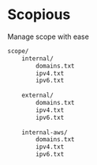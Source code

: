 # Scopious

Manage scope with ease

```txt
scope/
    internal/
        domains.txt
        ipv4.txt
        ipv6.txt
        
    external/
        domains.txt
        ipv4.txt
        ipv6.txt
                
    internal-aws/
        domains.txt
        ipv4.txt
        ipv6.txt
```